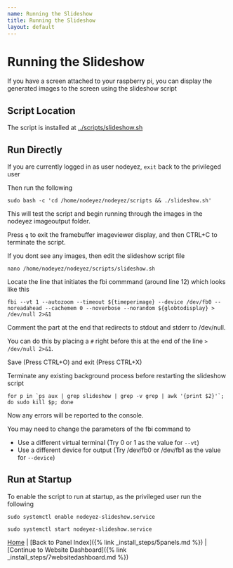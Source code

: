 ```yaml
---
name: Running the Slideshow
title: Running the Slideshow
layout: default
---
```


# Running the Slideshow

If you have a screen attached to your raspberry pi, you can display the
generated images to the screen using the slideshow script 

## Script Location

The script is installed at
[../scripts/slideshow.sh](../scripts/slideshow.sh)

## Run Directly

If you are currently logged in as user nodeyez, `exit` back to the privileged user

Then run the following

```shell
sudo bash -c 'cd /home/nodeyez/nodeyez/scripts && ./slideshow.sh'
```

This will test the script and begin running through the images in the nodeyez imageoutput folder.

Press `q` to exit the framebuffer imageviewer display, and then CTRL+C to terminate the script.

If you dont see any images, then edit the slideshow script file

```shell
nano /home/nodeyez/nodeyez/scripts/slideshow.sh
```

Locate the line that initiates the fbi commmand (around line 12) which looks like this

```
fbi --vt 1 --autozoom --timeout ${timeperimage} --device /dev/fb0 --noreadahead --cachemem 0 --noverbose --norandom ${globtodisplay} > /dev/null 2>&1
```

Comment the part at the end that redirects to stdout and stderr to /dev/null.

You can do this by placing a `#` right before this at the end of the line `> /dev/null 2>&1`.

Save (Press CTRL+O) and exit (Press CTRL+X)

Terminate any existing background process before restarting the slideshow script

```shell
for p in `ps aux | grep slideshow | grep -v grep | awk '{print $2}'`; do sudo kill $p; done
```

Now any errors will be reported to the console.

You may need to change the parameters of the fbi command to

- Use a different virtual terminal (Try 0 or 1 as the value for `--vt`)
- Use a different device for output (Try /dev/fb0 or /dev/fb1 as the value for `--device`)


## Run at Startup

To enable the script to run at startup, as the privileged user run the following

```shell
sudo systemctl enable nodeyez-slideshow.service

sudo systemctl start nodeyez-slideshow.service
```

[Home](../) | [Back to Panel Index]({% link _install_steps/5panels.md %}) | [Continue to Website Dashboard]({% link _install_steps/7websitedashboard.md %})


